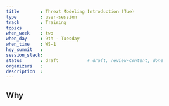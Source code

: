 ```yaml
---
title        : Threat Modeling Introduction (Tue)
type         : user-session
track        : Training
topics       : 
when_week    : two
when_day     : 9th - Tuesday
when_time    : WS-1
hey_summit   :
session_slack:
status       : draft           # draft, review-content, done
organizers   : 
description  : 
---
```


## Why

<!--Add intro-->
